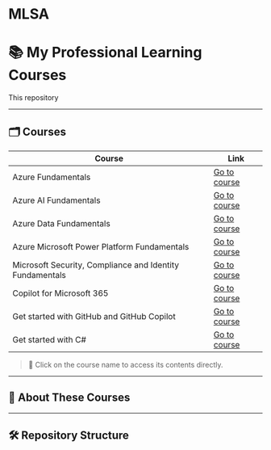 # MLSA


# 📚 My Professional Learning Courses

This repository 

---

## 🗂️ Courses

| Course | Link |
|--------|------|
| Azure Fundamentals | [Go to course](./Web_Development_React) |
| Azure AI Fundamentals | [Go to course](./Intro_Artificial_Intelligence) |
| Azure Data Fundamentals | [Go to course](./Data_Analysis_Python) |
| Azure Microsoft Power Platform Fundamentals | [Go to course](./Web_Development_React) |
| Microsoft Security, Compliance and Identity Fundamentals | [Go to course](./Intro_Artificial_Intelligence) |
| Copilot for Microsoft 365 | [Go to course](./Data_Analysis_Python) |
| Get started with GitHub and GitHub Copilot | [Go to course](https://learn.microsoft.com/en-us/plans/gm88tr6o5y5zyk?tab=tab-created&learnerGroupId=1aec470a-1865-405c-9dc8-9ba905b3f53a&wt.mc_id=studentamb_454878) |
| Get started with C# | [Go to course](./Data_Analysis_Python) |

> 📌 Click on the course name to access its contents directly.

---

## 🧠 About These Courses



---

## 🛠️ Repository Structure

